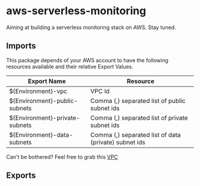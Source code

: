 # aws-serverless-monitoring

Aiming at building a serverless monitoring stack on AWS. Stay tuned.

## Imports

This package depends of your AWS account to have the following resources available and their relative Export Values.

| Export Name                       | Resource                                                     |
|--------------------------------   |-------------------------------------------------------    |
| ${Environment}-vpc                | VPC Id                                                    |
| ${Environment}-public-subnets     | Comma (,) separated list of public subnet ids             |
| ${Environment}-private-subnets    | Comma (,) separated list of private subnet ids            |
| ${Environment}-data-subnets       | Comma (,) separated list of data (private) subnet ids     |

Can't be bothered? Feel free to grab this [VPC](https://github.com/giusedroid/aws-vpc-blueprint)

## Exports

